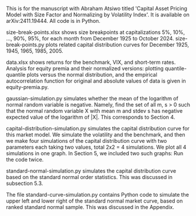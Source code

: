 This is for the manuscript with Abraham Atsiwo titled 'Capital Asset Pricing Model with Size Factor and Normalizing by Volatility Index'. It is available on arXiv:2411.19444. All code is in Python. 

size-break-points.xlsx shows size breakpoints at capitalizations 5%, 10%, ..., 90%, 95%, for each month from December 1925 to October 2024. size-break-points.py plots related capital distribution curves for December 1925, 1945, 1965, 1985, 2005. 

data.xlsx shows returns for the benchmark, VIX, and short-term rates. Analysis for equity premia and their normalized versions: plotting quantile-quantile plots versus the normal distribution, and the empirical autocorrelation function for original and absolute values of data is given in equity-premia.py.

gaussian-simulation.py simulates whether the mean of the logarithm of normal random variable is negative. Namely, find the set of all m, s > 0 such that the normal random variable X with mean m and stdev s has negative expected value of the logarithm of |X|. This corresponds to Section 4. 

capital-distribution-simulation.py simulates the capital distribution curve for this market model. We simulate the volatility and the benchmark, and then we make four simulations of the capital distribution curve with two parameters each taking two values, total 2x2 = 4 simulations. We plot all 4 simulations in one graph. In Section 5, we included two such graphs: Run the code twice. 

standard-normal-simulation.py simulates the capital distribution curve based on the standard normal order statistics. This was discussed in subsection 5.3. 

The file standard-curve-simulation.py contains Python code to simulate the upper left and lower right of the standard normal market curve, based on ranked standard normal sample. This was discussed in the Appendix.



